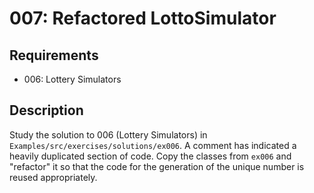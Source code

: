 # 007: Refactored LottoSimulator

## Requirements

- 006: Lottery Simulators

## Description

Study the solution to 006 (Lottery Simulators) in `Examples/src/exercises/solutions/ex006`.
A comment has indicated a heavily duplicated section of code. Copy the classes from `ex006` and "refactor"
it so that the code for the generation of the unique number is reused appropriately.